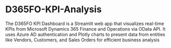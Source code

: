 # D365FO-KPI-Analysis
The D365FO KPI Dashboard is a Streamlit web app that visualizes real-time KPIs from Microsoft Dynamics 365 Finance and Operations via OData API. It uses Azure AD authentication and Plotly charts to present data from entities like Vendors, Customers, and Sales Orders for efficient business analysis

